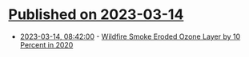 # [Published on 2023-03-14](index.md)

* [2023-03-14, 08:42:00](https://soylentnews.org/article.pl?sid=23/03/13/1354245&from=rss) - [Wildfire Smoke Eroded Ozone Layer by 10 Percent in 2020](https://soylentnews.org/article.pl?sid=23/03/13/1354245&from=rss)
